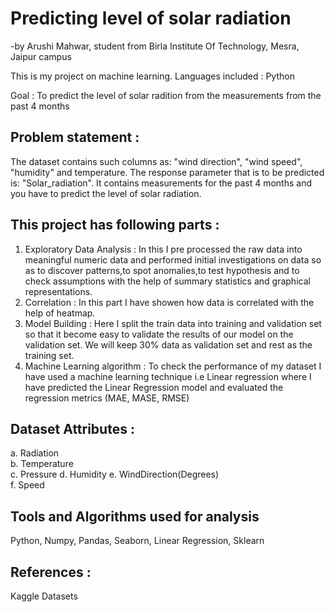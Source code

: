 # Predicting level of solar radiation
-by Arushi Mahwar, student from Birla Institute Of Technology, Mesra, Jaipur campus

This is my project on machine learning.
Languages included : Python

Goal : To predict the level of solar radition from the measurements from the past 4 months

## Problem statement :

The dataset contains such columns as: "wind direction", "wind speed", "humidity" and temperature. The response parameter that is to be predicted is: "Solar_radiation". It contains measurements for the past 4 months and you have to predict the level of solar radiation.
                                      
## This project has following parts :

1. Exploratory Data Analysis : In this I pre processed the raw data into meaningful numeric data and performed initial investigations on data so as to discover patterns,to spot anomalies,to test hypothesis and to check assumptions with the help of summary statistics and graphical representations.
2. Correlation : In this part I have showen how data is correlated with the help of heatmap.
3. Model Building : Here I split the train data into training and validation set so that it become easy to validate the results of our model on the validation set. We will keep 30% data as validation set and rest as the training set.
4. Machine Learning algorithm : To check the performance of my dataset I have used a machine learning technique i.e Linear regression where I have predicted the Linear Regression model and evaluated the regression metrics (MAE, MASE, RMSE)

## Dataset Attributes :

a. Radiation	
b. Temperature	
c. Pressure	
d. Humidity	
e. WindDirection(Degrees)	
f. Speed

## Tools and Algorithms used for analysis 

Python, Numpy, Pandas, Seaborn, Linear Regression, Sklearn

## References :

Kaggle Datasets
